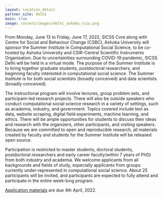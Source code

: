 ```yaml
---
layout: location_detail
partner_site: delhi
main: true
image: /assets/images/delhi_ashoka_csio.png
---
```


From Monday, June 13  to Friday, June 17, 2022, SICSS Core along with Centre for Social and Behaviour Change (CSBC), Ashoka University will sponsor the Summer Institute in Computational Social Science, to be co-hosted by Ashoka University and CSIR-Central Scientific Instruments Organisation. Due to uncertainities surrounding COVID-19 pandemic, SICSS Delhi will be held in a virtual mode. The purpose of the Summer Institute is to bring together graduate students, postdoctoral researchers, and beginning faculty interested in computational social science. The Summer Institute is for both social scientists (broadly conceived) and data scientists (broadly conceived).

The instructional program will involve lectures, group problem sets, and participant-led research projects. There will also be outside speakers who conduct computational social science research in a variety of settings, such as academia, industry, and government. Topics covered include text as data, website scraping, digital field experiments, machine learning, and ethics. There will be ample opportunities for students to discuss their ideas and research with the organizers, other participants, and visiting speakers. Because we are committed to open and reproducible research, all materials created by faculty and students for the Summer Institute will be released open source.

Participation is restricted to master students, doctoral students, postdoctoral researchers
and early career faculty(within 7 years of PhD) from both industry and academia. We welcome applicants from all backgrounds and fields of study, especially applicants from groups currently under-represented in computational social science. About 25 participants will be invited, and participants are expected to fully attend and participate in the entire week-long program.

[Application materials](https://compsocialscience.github.io/summer-institute/2022/delhi/apply) are due 4th April, 2022.
